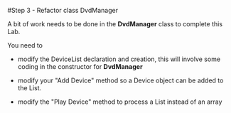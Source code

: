 #Step 3 - Refactor class DvdManager

A bit of work needs to be done in the <c1><b>DvdManager</b></c1> class to complete this Lab. 

You need to

- modify the DeviceList declaration and creation, this will involve some coding in the constructor for <c1><b>DvdManager</b></c1>

- modify your "Add Device" method so a Device object can be added to the List. 

- modify the "Play Device" method to process a List instead of an array